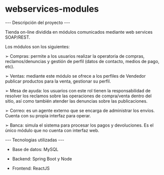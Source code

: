 # webservices-modules

--- Descripción del proyecto ---

Tienda on-line dividida en módulos comunicados mediante web services SOAP/REST.

Los módulos son los siguientes:

➢ Compras: permite a los usuarios realizar la operatoria de compras, reclamos/denuncias y gestión de perfil (datos de contacto, medios de pago, etc).

➢ Ventas: mediante este módulo se ofrece a los perfiles de Vendedor publicar productos para la venta, gestionar su perfil.

➢ Mesa de ayuda: los usuarios con este rol tienen la responsabilidad de resolver los reclamos sobre las operaciones de compra/venta dentro del sitio, así como también atender las denuncias sobre las publicaciones.

➢ Correo: es un agente externo que se encarga de administrar los envíos. Cuenta con su propia interfaz para operar.

➢ Banca: simula el sistema para procesar los pagos y devoluciones. Es el único módulo que no cuenta con interfaz web.

--- Tecnologias utilizadas ---

- Base de datos: MySQL

- Backend: Spring Boot y Node

- Frontend: ReactJS
